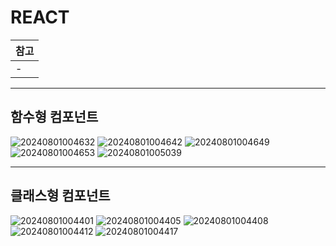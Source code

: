# REACT 

|참고|
|-|
|-|

---
함수형 컴포넌트
---
![20240801004632](https://github.com/user-attachments/assets/a7c7597f-27db-4474-b6b9-f71d4009a6a4)
![20240801004642](https://github.com/user-attachments/assets/7a6eceac-83e4-4547-bc10-8364c9a22513)
![20240801004649](https://github.com/user-attachments/assets/af60f609-d835-4b81-b546-490b1da20445)
![20240801004653](https://github.com/user-attachments/assets/24ab320b-d470-4e97-b499-0d8d49b21941)
![20240801005039](https://github.com/user-attachments/assets/acbcd0c7-67a5-409a-838c-2be527b2dac1)

---
클래스형 컴포넌트
---
![20240801004401](https://github.com/user-attachments/assets/d462396f-0f5e-4093-b62e-de7cb352144c)
![20240801004405](https://github.com/user-attachments/assets/50cf099b-f9b3-4d52-a23b-f4ffba61e3b0)
![20240801004408](https://github.com/user-attachments/assets/392b52ab-b8e8-4907-98af-82884f745283)
![20240801004412](https://github.com/user-attachments/assets/f35d8fa2-4b6a-4055-8bd4-548d40f43595)
![20240801004417](https://github.com/user-attachments/assets/48c15180-ba35-4f08-8919-2eac901d6a9e)
